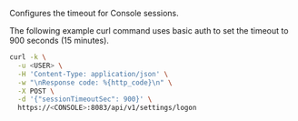 Configures the timeout for Console sessions.

The following example curl command uses basic auth to set the timeout to 900 seconds (15 minutes).

```bash
curl -k \
  -u <USER> \
  -H 'Content-Type: application/json' \
  -w "\nResponse code: %{http_code}\n" \
  -X POST \
  -d '{"sessionTimeoutSec": 900}' \
  https://<CONSOLE>:8083/api/v1/settings/logon
```
